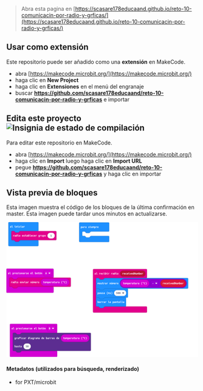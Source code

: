 
> Abra esta pagina en [https://scasare178educaand.github.io/reto-10-comunicacin-por-radio-y-grficas/](https://scasare178educaand.github.io/reto-10-comunicacin-por-radio-y-grficas/)

## Usar como extensión

Este repositorio puede ser añadido como una **extensión** en MakeCode.

* abra [https://makecode.microbit.org/](https://makecode.microbit.org/)
* haga clic en **New Project**
* haga clic en **Extensiones** en el menú del engranaje
* buscar **https://github.com/scasare178educaand/reto-10-comunicacin-por-radio-y-grficas** e importar

## Edita este proyecto ![Insignia de estado de compilación](https://github.com/scasare178educaand/reto-10-comunicacin-por-radio-y-grficas/workflows/MakeCode/badge.svg)

Para editar este repositorio en MakeCode.

* abra [https://makecode.microbit.org/](https://makecode.microbit.org/)
* haga clic en **Import** luego haga clic en **Import URL**
* pegue **https://github.com/scasare178educaand/reto-10-comunicacin-por-radio-y-grficas** y haga clic en importar

## Vista previa de bloques

Esta imagen muestra el código de los bloques de la última confirmación en master.
Esta imagen puede tardar unos minutos en actualizarse.

![Una vista renderizada de los bloques](https://github.com/scasare178educaand/reto-10-comunicacin-por-radio-y-grficas/raw/master/.github/makecode/blocks.png)

#### Metadatos (utilizados para búsqueda, renderizado)

* for PXT/microbit
<script src="https://makecode.com/gh-pages-embed.js"></script><script>makeCodeRender("{{ site.makecode.home_url }}", "{{ site.github.owner_name }}/{{ site.github.repository_name }}");</script>
